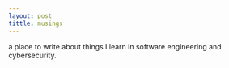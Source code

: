 ```yaml
---
layout: post
tittle: musings
---
```


a place to write about things I learn in software engineering and cybersecurity. 